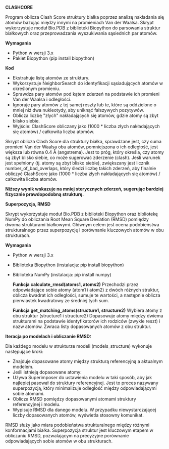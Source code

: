 **CLASHCORE**

Program oblicza Clash Score struktury białka poprzez analizę nakładania się atomów bazując między innymi na promieniach Van der Waalsa. 
Skrypt wykorzystuje moduł Bio.PDB z biblioteki Biopython do parsowania struktur białkowych oraz przeprowadzania wyszukiwania sąsiednich par atomów.

**Wymagania** 
- Python w wersji 3.x
- Pakiet Biopython (pip install biopython)
    
**Kod**
- Ekstrahuje listę atomów ze struktury.
- Wykorzystuje NeighborSearch do identyfikacji sąsiadujących atomów w określonym promieniu.
- Sprawdza pary atomów pod kątem zderzeń na podstawie ich promieni Van der Waalsa i odległości.
- Ignoruje pary atomów z tej samej reszty lub te, które są oddzielone o mniej niż dwa nukleotydy, aby uniknąć fałszywych pozytywów.
- Oblicza liczbę "złych" nakładających się atomów, gdzie atomy są zbyt blisko siebie.
- Wyjście: ClashScore obliczany jako (1000 * liczba złych nakładających się atomów) / całkowita liczba atomów.


Skrypt oblicza Clash Score dla struktury białka, sprawdzane jest, czy suma promieni Van der Waalsa obu atomów, 
pomniejszona o ich odległość, jest większa lub równa 0.4 Å (angstrema). Jest to próg, który określa, czy atomy są zbyt blisko siebie, co może sugerować zderzenie (clash).
Jeśli warunek jest spełniony (tj. atomy są zbyt blisko siebie), zwiększany jest licznik number_of_bad_overlaps, który śledzi liczbę takich zderzeń, aby finalnie obliczyć ClashScore jako
(1000 * liczba złych nakładających się atomów) / całkowita liczba atomów.

**Niższy wynik wskazuje na mniej sterycznych zderzeń, sugerując bardziej fizycznie prawdopodobną strukturę.**


**Superpozycja, RMSD**


Skrypt wykorzystuje moduł Bio.PDB z biblioteki Biopython oraz bibliotekę NumPy do obliczania Root Mean Square Deviation (RMSD) pomiędzy dwoma strukturami białkowymi. 
Głównym celem jest ocena podobieństwa strukturalnego przez superpozycję i porównanie kluczowych atomów w obu strukturach.

**Wymagania**
- Python w wersji 3.x
- Biblioteka Biopython (instalacja: pip install biopython)
- Biblioteka NumPy (instalacja: pip install numpy)


  **Funkcja calculate_rmsd(atoms1, atoms2)**
  Przechodzi przez odpowiadające sobie atomy (atom1 i atom2) z dwóch różnych struktur, oblicza kwadrat ich odległości, sumuje te wartości, a następnie oblicza pierwiastek kwadratowy ze średniej tych sum.

  **Funkcja get_matching_atoms(structure1, structure2)**
Wybiera atomy z obu struktur (structure1 i structure2)
Dopasowuje atomy między dwiema strukturami na podstawie identyfikatorów ich rodziców (zwykle reszt) i nazw atomów.
Zwraca listy dopasowanych atomów z obu struktur.

**Iteracja po modelach i obliczanie RMSD:**

Dla każdego modelu w strukturze modeli (models_structure) wykonuje następujące kroki:
- Znajduje dopasowane atomy między strukturą referencyjną a aktualnym modelem.
- Jeśli istnieją dopasowane atomy:
- Używa Superimposer do ustawienia modelu w taki sposób, aby jak najlepiej pasował do struktury referencyjnej. Jest to proces nazywany superpozycją, który minimalizuje odległość między odpowiadającymi sobie atomami.
- Oblicza RMSD pomiędzy dopasowanymi atomami struktury referencyjnej i modelu.
- Wypisuje RMSD dla danego modelu.
  W przypadku niewystarczającej liczby dopasowanych atomów, wyświetla stosowny komunikat.
  
RMSD służy jako miara podobieństwa strukturalnego między różnymi konformacjami białka. 
Superpozycja struktur jest kluczowym etapem w obliczaniu RMSD, pozwalającym na precyzyjne porównanie odpowiadających sobie atomów w obu strukturach.
